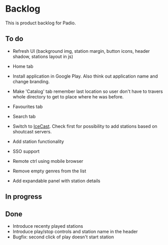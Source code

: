 Backlog
=======

This is product backlog for Padio.

To do
-----
* Refresh UI (background img, station margin, button icons, header shadow, stations layout in js)

* Home tab

* Install application in Google Play. Also think out application name and change branding.

* Make 'Catalog' tab remember last location so user don't have to travers
  whole directory to get to place where he was before.

* Favourites tab

* Search tab

* Switch to [IceCast](http://api.dir.xiph.org/experimental/full). Check first for possibility to add stations based on shoutcast servers.

* Add station functionality

* SSO support

* Remote ctrl using mobile browser

* Remove empty genres from the list

* Add expandable panel with station details

In progress
-----------


Done
----
* Introduce recenty played stations
* Introduce play/stop controls and station name in the header
* Bugfix: second click of play doesn't start station

